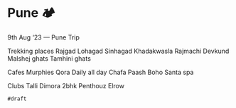 # Pune 🏕️

9th Aug ‘23 — Pune Trip

Trekking places
    Rajgad
    Lohagad
    Sinhagad
    Khadakwasla
    Rajmachi
    Devkund
    Malshej ghats
    Tamhini ghats

Cafes
    Murphies
    Qora
    Daily all day
    Chafa
    Paash
    Boho
    Santa spa

Clubs
    Talli
    Dimora
    2bhk
    Penthouz
    Elrow

`#draft`
